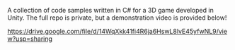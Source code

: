 A collection of code samples written in C# for a 3D game developed in Unity. The full repo is private, but a demonstration video is provided below! 

https://drive.google.com/file/d/14WqXkk41fi4R6ja6HswL8lvE45yfwNL9/view?usp=sharing
